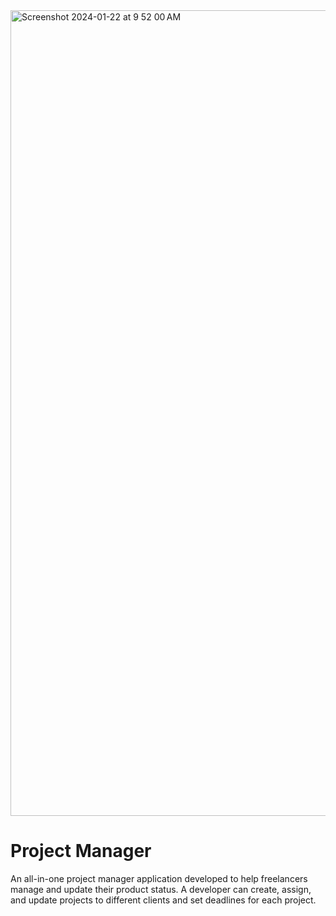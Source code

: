 

<img width="1289" alt="Screenshot 2024-01-22 at 9 52 00 AM" src="https://github.com/Ashfaq97/project-manager-graphql/assets/62211740/9a9f9ec5-8d3e-423e-90fb-39c45d59e636">

# Project Manager 

An all-in-one project manager application developed to help freelancers manage and update their product status. A developer can create, assign, and update projects to different clients and set deadlines for each project.
